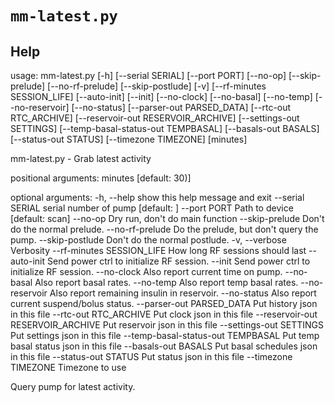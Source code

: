 # `mm-latest.py`

## Help
usage: mm-latest.py [-h] [--serial SERIAL] [--port PORT] [--no-op]
                    [--skip-prelude] [--no-rf-prelude] [--skip-postlude] [-v]
                    [--rf-minutes SESSION_LIFE] [--auto-init] [--init]
                    [--no-clock] [--no-basal] [--no-temp] [--no-reservoir]
                    [--no-status] [--parser-out PARSED_DATA]
                    [--rtc-out RTC_ARCHIVE]
                    [--reservoir-out RESERVOIR_ARCHIVE]
                    [--settings-out SETTINGS]
                    [--temp-basal-status-out TEMPBASAL] [--basals-out BASALS]
                    [--status-out STATUS] [--timezone TIMEZONE]
                    [minutes]

mm-latest.py - Grab latest activity

positional arguments:
  minutes               [default: 30)]

optional arguments:
  -h, --help            show this help message and exit
  --serial SERIAL       serial number of pump [default: ]
  --port PORT           Path to device [default: scan]
  --no-op               Dry run, don't do main function
  --skip-prelude        Don't do the normal prelude.
  --no-rf-prelude       Do the prelude, but don't query the pump.
  --skip-postlude       Don't do the normal postlude.
  -v, --verbose         Verbosity
  --rf-minutes SESSION_LIFE
                        How long RF sessions should last
  --auto-init           Send power ctrl to initialize RF session.
  --init                Send power ctrl to initialize RF session.
  --no-clock            Also report current time on pump.
  --no-basal            Also report basal rates.
  --no-temp             Also report temp basal rates.
  --no-reservoir        Also report remaining insulin in reservoir.
  --no-status           Also report current suspend/bolus status.
  --parser-out PARSED_DATA
                        Put history json in this file
  --rtc-out RTC_ARCHIVE
                        Put clock json in this file
  --reservoir-out RESERVOIR_ARCHIVE
                        Put reservoir json in this file
  --settings-out SETTINGS
                        Put settings json in this file
  --temp-basal-status-out TEMPBASAL
                        Put temp basal status json in this file
  --basals-out BASALS   Put basal schedules json in this file
  --status-out STATUS   Put status json in this file
  --timezone TIMEZONE   Timezone to use

Query pump for latest activity.
